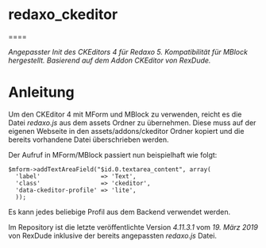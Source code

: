 # redaxo_ckeditor
====

*Angepasster Init des CKEditors 4 für Redaxo 5. Kompatibilität für MBlock hergestellt. Basierend auf dem Addon CKEditor von RexDude.*

Anleitung
====

Um den CKEditor 4 mit MForm und MBlock zu verwenden, reicht es die Datei *redaxo.js* aus dem assets Ordner zu übernehmen. Diese muss auf der eigenen Webseite in den assets/addons/ckeditor Ordner kopiert und die bereits vorhandene Datei überschrieben werden.

Der Aufruf in MForm/MBlock passiert nun beispielhaft wie folgt:
```
$mform->addTextAreaField("$id.0.textarea_content", array(
  'label'                 => 'Text',
  'class'                 => 'ckeditor',
  'data-ckeditor-profile' => 'lite',
  ));
```

Es kann jedes beliebige Profil aus dem Backend verwendet werden.

Im Repository ist die letzte veröffentlichte Version *4.11.3.1* vom *19. März 2019* von RexDude inklusive der bereits angepassten *redaxo.js* Datei.
